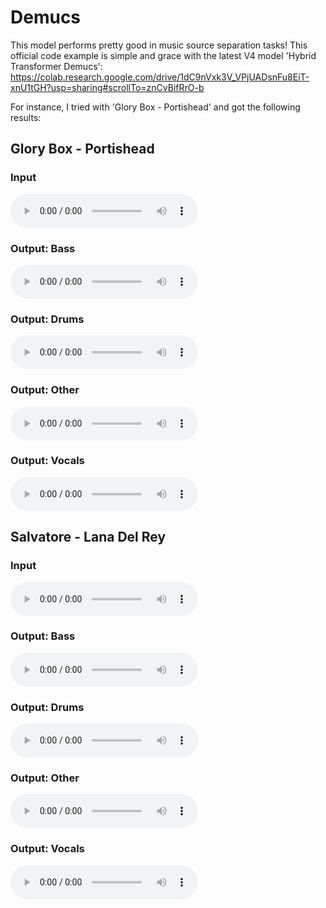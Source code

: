 # Demucs

This model performs pretty good in music source separation tasks! This official code example is simple and grace with the latest V4 model 'Hybrid Transformer Demucs': https://colab.research.google.com/drive/1dC9nVxk3V_VPjUADsnFu8EiT-xnU1tGH?usp=sharing#scrollTo=znCvBifRrO-b

For instance, I tried with 'Glory Box - Portishead' and got the following results:

## Glory Box - Portishead
### Input
<audio controls src="glorybox/glorybox_shorter.mp3" title="Title"></audio>

### Output: Bass
<audio controls src="glorybox/bass.mp3" title="Title"></audio>

### Output: Drums
<audio controls src="glorybox/drums.mp3" title="Title"></audio>

### Output: Other
<audio controls src="glorybox/other.mp3" title="Title"></audio>

### Output: Vocals
<audio controls src="glorybox/vocals.mp3" title="Title"></audio>

## Salvatore - Lana Del Rey
### Input
<audio controls src="salvatore/salvatore.mp3" title="Title"></audio>

### Output: Bass
<audio controls src="salvatore/bass.mp3" title="Title"></audio>

### Output: Drums
<audio controls src="salvatore/drums.mp3" title="Title"></audio>

### Output: Other
<audio controls src="salvatore/other.mp3" title="Title"></audio>

### Output: Vocals
<audio controls src="salvatore/vocals.mp3" title="Title"></audio>